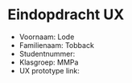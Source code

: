 # Eindopdracht UX

- Voornaam: Lode
- Familienaam: Tobback
- Studentnummer: 
- Klasgroep: MMPa
- UX prototype link: 